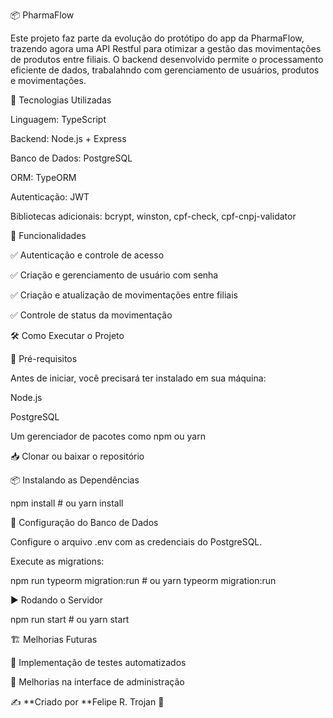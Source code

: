 📦 PharmaFlow

Este projeto faz parte da evolução do protótipo do app da PharmaFlow, trazendo agora uma API Restful para otimizar a gestão das movimentações de produtos entre filiais. O backend desenvolvido permite o processamento eficiente de dados, trabalahndo com gerenciamento de usuários, produtos e movimentações.

🚀 Tecnologias Utilizadas

Linguagem: TypeScript

Backend: Node.js + Express

Banco de Dados: PostgreSQL

ORM: TypeORM

Autenticação: JWT

Bibliotecas adicionais: bcrypt, winston, cpf-check, cpf-cnpj-validator

📖 Funcionalidades

✅ Autenticação e controle de acesso

✅ Criação e gerenciamento de usuário com senha

✅ Criação e atualização de movimentações entre filiais

✅ Controle de status da movimentação


🛠️ Como Executar o Projeto

🔧 Pré-requisitos

Antes de iniciar, você precisará ter instalado em sua máquina:

Node.js

PostgreSQL

Um gerenciador de pacotes como npm ou yarn

📥 Clonar ou baixar o repositório

📦 Instalando as Dependências

npm install  # ou yarn install

🔧 Configuração do Banco de Dados

Configure o arquivo .env com as credenciais do PostgreSQL.

Execute as migrations:

npm run typeorm migration:run  # ou yarn typeorm migration:run

▶️ Rodando o Servidor

npm run start  # ou yarn start

🏗️ Melhorias Futuras

🔹 Implementação de testes automatizados

🔹 Melhorias na interface de administração


✍️ **Criado por **Felipe R. Trojan 🚀